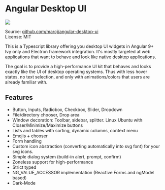 <h1>Angular Desktop UI</h1>


<p>
    <a target="_blank" href="https://www.npmjs.com/package/@marcj/angular-desktop-ui"><img src="https://badge.fury.io/js/%40marcj%2Fangular-desktop-ui.svg"></a>
</p>

<p>
    Source: <a target="_blank" href="https://github.com/marcj/angular-desktop-ui">github.com/marcj/angular-desktop-ui</a><br/>
    License: MIT
</p>

<p>
    This is a Typescript library offering you desktop UI widgets in Angular 9+ Ivy only and Electron framework integration. 
    It's mostly targeted at web applications that want to behave and look like native desktop applications. 
</p>

<p>
The goal is to provide a high-performance UI kit that behaves and looks exactly like the UI of desktop operating systems. 
Thus with less hover states, no text selection, and only with animations/colors that users are already familiar with.
</p>

<h2>Features</h2>

<ul>
    <li>Button, Inputs, Radiobox, Checkbox, Slider, Dropdown</li>
    <li>File/directory chooser, Drop area</li>
    <li>Window decoration: Toolbar, sidebar, splitter. Linux Ubuntu with Closer/Minimize/Maximize buttons</li>
    <li>Lists and tables with sorting, dynamic columns, context menu</li>
    <li>Emojis + chooser</li>
    <li>Form handling</li>
    <li>Custom icon abstraction (converting automatically into svg font) for your svg icons.</li>
    <li>Simple dialog system (build-in alert, prompt, confirm)</li>
    <li>Zoneless support for high-performance</li>
    <li>Strict typed</li>
    <li>NG_VALUE_ACCESSOR implementation (Reactive Forms and ngModel based)</li>
    <li>Dark-Mode</li>
</ul>
